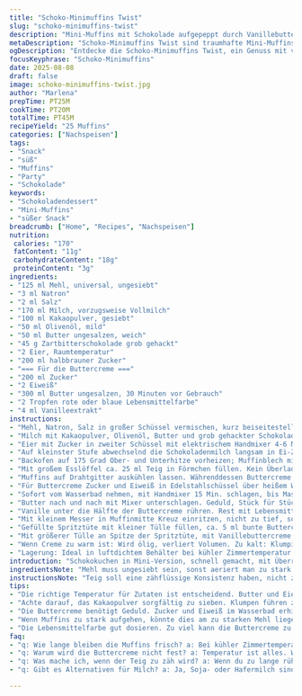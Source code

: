 ```yaml
---
title: "Schoko-Minimuffins Twist"
slug: "schoko-minimuffins-twist"
description: "Mini-Muffins mit Schokolade aufgepeppt durch Vanillebuttercreme mit Farbe. 25 Minuten Zubereitung, etwa 20 Minuten Backzeit, rund 25 Stück. Statt Rapsöl Olivenöl; Zucker halbbraun statt braun. Zucker-Buttercreme mit Eiweiß wird schaumig, luftig, dann sanft untergerührt. Vorsicht vor zu warmer Schokolade, sonst stockt der Teig. Backtest mit Zahnstocher wichtig. Kleine Schnittstelle in Muffins, gefüllt mit buntem Vanillebutter, lockert. Rote oder blaue Lebensmittelfarbe gibt Überraschung beim Anschnitt. Wichtig: Buttercreme braucht Raumtemperatur, sonst klumpt."
metaDescription: "Schoko-Minimuffins Twist sind traumhafte Mini-Muffins mit buntem Vanillebutter innen; ideal für Partys. Lecker und überraschend."
ogDescription: "Entdecke die Schoko-Minimuffins Twist, ein Genuss mit vanilliger Buttercreme und Schokolade. Perfeckt für süße Momente."
focusKeyphrase: "Schoko-Minimuffins"
date: 2025-08-08
draft: false
image: schoko-minimuffins-twist.jpg
author: "Marlena"
prepTime: PT25M
cookTime: PT20M
totalTime: PT45M
recipeYield: "25 Muffins"
categories: ["Nachspeisen"]
tags:
- "Snack"
- "süß"
- "Muffins"
- "Party"
- "Schokolade"
keywords:
- "Schokoladendessert"
- "Mini-Muffins"
- "süßer Snack"
breadcrumb: ["Home", "Recipes", "Nachspeisen"]
nutrition: 
 calories: "170"
 fatContent: "11g"
 carbohydrateContent: "18g"
 proteinContent: "3g"
ingredients:
- "125 ml Mehl, universal, ungesiebt"
- "3 ml Natron"
- "2 ml Salz"
- "170 ml Milch, vorzugsweise Vollmilch"
- "100 ml Kakaopulver, gesiebt"
- "50 ml Olivenöl, mild"
- "50 ml Butter ungesalzen, weich"
- "45 g Zartbitterschokolade grob gehackt"
- "2 Eier, Raumtemperatur"
- "200 ml halbbrauner Zucker"
- "=== Für die Buttercreme ==="
- "200 ml Zucker"
- "2 Eiweiß"
- "300 ml Butter ungesalzen, 30 Minuten vor Gebrauch"
- "2 Tropfen rote oder blaue Lebensmittelfarbe"
- "4 ml Vanilleextrakt"
instructions:
- "Mehl, Natron, Salz in großer Schüssel vermischen, kurz beiseitestellen."
- "Milch mit Kakaopulver, Olivenöl, Butter und grob gehackter Schokolade in kleinem Topf bei mittlerer Hitze langsam erwärmen. Nicht kochen! Rühren, bis alles homogen verschmolzen ist, lauwarm abkühlen lassen. Schokolade darf nicht klumpen oder stocken, sonst wird Teig zäh."
- "Eier mit Zucker in zweiter Schüssel mit elektrischem Handmixer 4-6 Min. schlagen, bis Mischung dick und schaumig, fast hellgelb ist."
- "Auf kleinster Stufe abwechselnd die Schokoladenmilch langsam in Ei-Zucker-Mischung gießen und trockene Zutaten einrühren. Nicht zu lange rühren, sonst Gluten aktivieren, Muffins werden zäh. Teig hilft gekühlt 20-30 Min. Festigkeit zu bekommen, auch wichtig für luftige Textur."
- "Backofen auf 175 Grad Ober- und Unterhitze vorheizen; Muffinblech mit 25 Papierförmchen auslegen."
- "Mit großem Esslöffel ca. 25 ml Teig in Förmchen füllen. Kein Überladen - sonst laufen sie auseinander. Mitte des Ofens, 18-20 Min. backen. Zahnstocherprobe machen - weich? Noch 2 Minuten dran lassen, weil Schoko innen gern klebrig bleibt. Oberfläche darf matt sein, nicht glänzend."
- "Muffins auf Drahtgitter auskühlen lassen. Währenddessen Buttercreme starten."
- "Für Buttercreme Zucker und Eiweiß in Edelstahlschüssel über heißem Wasserbad langsam erhitzen, dabei ständig mit Schneebesen rühren, bis Zucker komplett aufgelöst ist und Masse heiß und glatt, nicht kochend. Fingerprobe: Körnchenfrei."
- "Sofort vom Wasserbad nehmen, mit Handmixer 15 Min. schlagen, bis Masse dick und glänzend ist, Spitzen bilden und nicht mehr warm ist - wichtig für spätere Butteraufnahme."
- "Butter nach und nach mit Mixer unterschlagen. Geduld, Stück für Stück, bis cremig, leicht fluffig. Wenn zu flüssig, Kühlschrank 10 Minuten; zu dick, Raumtemp. nachjustieren."
- "Vanille unter die Hälfte der Buttercreme rühren. Rest mit Lebensmittelfarbe vermischen - Intensität je nach Wunsch. Rote Farbe wird besonders satt, Blau eher pastellig."
- "Mit kleinem Messer in Muffinmitte Kreuz einritzen, nicht zu tief, sonst zerfällt der Muffin."
- "Gefüllte Spritztüte mit kleiner Tülle füllen, ca. 5 ml bunte Buttercreme in Öffnung geben, dadurch Überraschung im Innern."
- "Mit größerer Tülle an Spitze der Spritztüte, mit Vanillebuttercreme dekorieren - egal ob glatt oder gewellt. Unregelmäßigkeiten machen Charme. Im Kühlschrank fest werden lassen, dann Raumtemperatur vor Servieren, sonst ziehen Buttercreme auseinander."
- "Wenn Creme zu warm ist: Wird ölig, verliert Volumen. Zu kalt: Klumpig, schwer zu verarbeiten."
- "Lagerung: Ideal in luftdichtem Behälter bei kühler Zimmertemperatur bis 2 Tage, sonst Buttercreme verändert Textur."
introduction: "Schokokuchen in Mini-Version, schnell gemacht, mit Überraschung in der Buttercreme - das war lange mein Ziel. Erste Versuche waren matschig, zu süß oder mit pappigem Teig; hier mein über Umwege perfektionierter Prozess. Kakaopulver nicht austauschen, sonst ändert sich Textur und Geschmack zu metallisch. Statt Rapsöl mildes Olivenöl, gibt dezente Note und bessere Konsistenz. Den Zucker halbbraun genommen für leicht karamelligen Geschmack. Teig unbedingt kühlen, sonst zu flüssig zum Portionieren. Buttercreme erfordert Geduld, Eiweiß heiß schlagen, dann kalt schlagen - sonst fällt sie zusammen. Färben geht am besten mit flüssiger Lebensmittelfarbe ohne Zusatz von Zucker. Creme immer behutsam einarbeiten, Phase für Phase, damit sie feucht bleibt. Kleine Muffins perfekt für Parties oder als Snack mit Überraschung innen."
ingredientsNote: "Mehl muss ungesiebt sein, sonst aeriert man zu stark und Muffins gehen nicht gleichmäßig auf. Natron richtig dosieren, steckt hinter dem Aufgehen und dem leichten Hefegeschmack. Ich nehme gern frische Eier, hart geschlagen, für schaumige Masse, das macht den Unterschied. Olivenöl statt Rapsöl, verleiht besser Mundgefühl und leichteren Nachgeschmack. Kakaopulver fein gesiebt, ohne Klumpen, sonst schwarze Punkte und ungleichmäßige Farbe. Butter weich aber nicht schmelzend. Zucker halbbraun für Geschmack, sonst zu süß. Bei der Buttercreme: Zucker und Eiweiß unbedingt erwärmen bis Fingerprobe glatt, sonst zu grobkörnig. Raumtemperatur der Butter ist Knackpunkt, sonst trennt sie. Färbe lieber sparsam, damit Creme nicht zu flüssig wird."
instructionsNote: "Teig soll eine zähflüssige Konsistenz haben, nicht zu flüssig, sonst laufen Muffins auseinander. Teig vor dem Backen kühlen, er wird fester und luftiger. Im Ofen auf mittlerer Höhe backen, kleiner Muffin verbrennt sonst schnell außen. Holzstäbchenprobe macht tatsächliche Garzeit aus. Muffins müssen leicht federnd sein. Buttercreme: Das Erhitzen über Wasserbad ist kritisch; Zucker muss sich komplett lösen, sonst badet man sich Klümpchen ein. Richtiges Schlagen dauert, Geduld. Zwischendurch mal abkühlen lassen, um Überhitzen zu vermeiden. Butter langsam einarbeiten, sonst trennt sie. Wenn Creme auseinanderfällt, ab in den Kühlschrank, dann neu aufschlagen. Spritzbeutel nicht zu voll füllen, Kontrolle behalten. Kleine Schnitte in Muffins für Fülle dienen damit Creme gleichmäßig verteilt wird, kein Brechen."
tips:
- "Die richtige Temperatur für Zutaten ist entscheidend. Butter und Eier müssen Raumtemperatur haben. Kühler Teig ist besser für die Konsistenz. Wenn er zu warm ist, wird er flüssig. Ausserdem: Vor dem Backen kühlen. Das hilft, die Muffins aufgehen zu lassen. Optimiere das Backen: 175 Grad für gleichmäßiges Backen."
- "Achte darauf, das Kakaopulver sorgfältig zu sieben. Klumpen führen zu unerwünschten Texturen. Zartbitterschokolade ist besonders, aber sei offen für andere Sorten. Auch weisse Schokolade ist interessant. Experimentiere mit Geschmäckern, aber behalte die Grundidee bei. Tiefe Aromen machen Muffins einzigartig."
- "Die Buttercreme benötigt Geduld. Zucker und Eiweiß im Wasserbad erhitzen, bis die Mischung glatt ist. Aber das Schlagen ist entscheidend. Halte den Mix am Laufen, bis die Masse dick ist. Wenn sie anfängt zu grinsen, ist sie perfekt. Füll die Spritztüte erst, wenn die Creme Raumtemperatur hat."
- "Wenn Muffins zu stark aufgehen, könnte dies am zu starken Mehl liegen. Richtig dosieren ist wichtig. Achte auf das Natron. Es aktiviert sich mit der Säure vom Kakaopulver. Daher, nicht überziehen, denn das aktiviert Gluten;"
- "Die Lebensmittelfarbe gut dosieren. Zu viel kann die Buttercreme zu flüssig machen. Teste die Färbung, bevor du sie einrührst. Anfangs nur wenig Farbe verwenden. Durch mischenden, aber vorsichtig, erhältst du unerwartete Effekte. Hochwertige Farben sind ein Muss, damit der Effekt wirklich strahlt."
faq:
- "q: Wie lange bleiben die Muffins frisch? a: Bei kühler Zimmertemperatur halten sie etwa zwei Tage. Ein luftdichter Behälter ist hilfreich. Kälte kann die Buttercreme verändern, also kühl lagern. Wenn sie matschig wird, dann ist es zu warm."
- "q: Warum wird die Buttercreme nicht fest? a: Temperatur ist alles. Wenn sie zu warm oder zu kalt ist, funktioniert es nicht. Warm macht sie ölig, kalt klumpig. Am besten nach dem schlagen im Kühlschrank aufbewahren, um die richtige Konsistenz zu festigen."
- "q: Was mache ich, wenn der Teig zu zäh wird? a: Wenn du zu lange rührst, aktiviert sich das Gluten. Streu das Mehl gut; vielleicht einfach weniger hinzufügen, vor dem Mischen. Ein guter Trick ist, den Teig vor dem Backen zu kühlen."
- "q: Gibt es Alternativen für Milch? a: Ja, Soja- oder Hafermilch sind toll. Sie haben jedoch einen anderen Effekt auf die Textur des Teigs. Auch Mandelmilch funktioniert. Beachte, dass es als vegan gilt, aber die Luftigkeit verändert sich."

---
```

